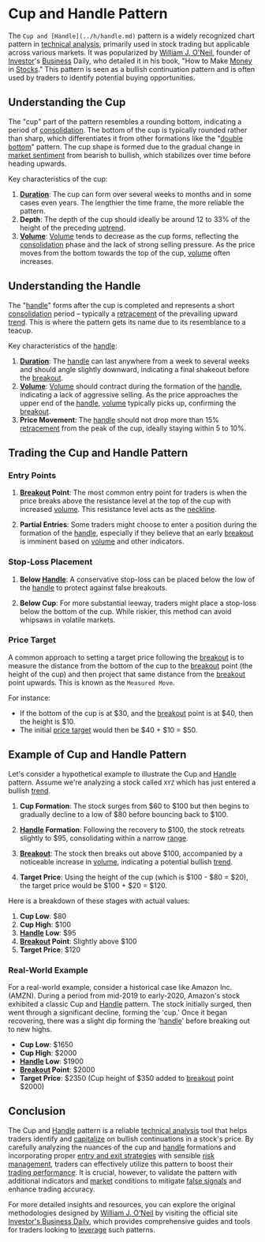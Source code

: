 # Cup and Handle Pattern

The `Cup and [Handle](../h/handle.md)` pattern is a widely recognized chart pattern in [technical analysis](../t/technical_analysis.md), primarily used in stock trading but applicable across various markets. It was popularized by [William J. O'Neil](../w/william_j._o'neil.md), founder of [Investor](../i/investor.md)'s [Business](../b/business.md) Daily, who detailed it in his book, "How to Make [Money](../m/money.md) in [Stocks](../s/stock.md)." This pattern is seen as a bullish continuation pattern and is often used by traders to identify potential buying opportunities.

## Understanding the Cup

The "cup" part of the pattern resembles a rounding bottom, indicating a period of [consolidation](../c/consolidation.md). The bottom of the cup is typically rounded rather than sharp, which differentiates it from other formations like the "[double bottom](../d/double_bottom.md)" pattern. The cup shape is formed due to the gradual change in [market sentiment](../m/market_sentiment.md) from bearish to bullish, which stabilizes over time before heading upwards.

Key characteristics of the cup:

1. **[Duration](../d/duration.md)**: The cup can form over several weeks to months and in some cases even years. The lengthier the time frame, the more reliable the pattern.
2. **Depth**: The depth of the cup should ideally be around 12 to 33% of the height of the preceding [uptrend](../u/uptrend.md).
3. **[Volume](../v/volume.md)**: [Volume](../v/volume.md) tends to decrease as the cup forms, reflecting the [consolidation](../c/consolidation.md) phase and the lack of strong selling pressure. As the price moves from the bottom towards the top of the cup, [volume](../v/volume.md) often increases.

## Understanding the Handle

The "[handle](../h/handle.md)" forms after the cup is completed and represents a short [consolidation](../c/consolidation.md) period – typically a [retracement](../r/retracement.md) of the prevailing upward [trend](../t/trend.md). This is where the pattern gets its name due to its resemblance to a teacup.

Key characteristics of the [handle](../h/handle.md):

1. **[Duration](../d/duration.md)**: The [handle](../h/handle.md) can last anywhere from a week to several weeks and should angle slightly downward, indicating a final shakeout before the [breakout](../b/breakout.md).
2. **[Volume](../v/volume.md)**: [Volume](../v/volume.md) should contract during the formation of the [handle](../h/handle.md), indicating a lack of aggressive selling. As the price approaches the upper end of the [handle](../h/handle.md), [volume](../v/volume.md) typically picks up, confirming the [breakout](../b/breakout.md).
3. **Price Movement**: The [handle](../h/handle.md) should not drop more than 15% [retracement](../r/retracement.md) from the peak of the cup, ideally staying within 5 to 10%.

## Trading the Cup and Handle Pattern

### Entry Points

1. **[Breakout](../b/breakout.md) Point**: The most common entry point for traders is when the price breaks above the resistance level at the top of the cup with increased [volume](../v/volume.md). This resistance level acts as the [neckline](../n/neckline.md).

2. **Partial Entries**: Some traders might choose to enter a position during the formation of the [handle](../h/handle.md), especially if they believe that an early [breakout](../b/breakout.md) is imminent based on [volume](../v/volume.md) and other indicators.

### Stop-Loss Placement

1. **Below [Handle](../h/handle.md)**: A conservative stop-loss can be placed below the low of the [handle](../h/handle.md) to protect against false breakouts.

2. **Below Cup**: For more substantial leeway, traders might place a stop-loss below the bottom of the cup. While riskier, this method can avoid whipsaws in volatile markets.

### Price Target

A common approach to setting a target price following the [breakout](../b/breakout.md) is to measure the distance from the bottom of the cup to the [breakout](../b/breakout.md) point (the height of the cup) and then project that same distance from the [breakout](../b/breakout.md) point upwards. This is known as the `Measured Move`.

For instance:
- If the bottom of the cup is at $30, and the [breakout](../b/breakout.md) point is at $40, then the height is $10.
- The initial [price target](../p/price_target.md) would then be $40 + $10 = $50.

## Example of Cup and Handle Pattern

Let's consider a hypothetical example to illustrate the Cup and [Handle](../h/handle.md) pattern. Assume we're analyzing a stock called `XYZ` which has just entered a bullish [trend](../t/trend.md).

1. **Cup Formation**: The stock surges from $60 to $100 but then begins to gradually decline to a low of $80 before bouncing back to $100. 

2. **[Handle](../h/handle.md) Formation**: Following the recovery to $100, the stock retreats slightly to $95, consolidating within a narrow [range](../r/range.md).

3. **[Breakout](../b/breakout.md)**: The stock then breaks out above $100, accompanied by a noticeable increase in [volume](../v/volume.md), indicating a potential bullish [trend](../t/trend.md).

4. **Target Price**: Using the height of the cup (which is $100 - $80 = $20), the target price would be $100 + $20 = $120.

Here is a breakdown of these stages with actual values:

1. **Cup Low**: $80
2. **Cup High**: $100
3. **[Handle](../h/handle.md) Low**: $95
4. **[Breakout](../b/breakout.md) Point**: Slightly above $100
5. **Target Price**: $120

### Real-World Example

For a real-world example, consider a historical case like Amazon Inc. (AMZN). During a period from mid-2019 to early-2020, Amazon's stock exhibited a classic Cup and [Handle](../h/handle.md) pattern. The stock initially surged, then went through a significant decline, forming the 'cup.' Once it began recovering, there was a slight dip forming the '[handle](../h/handle.md)' before breaking out to new highs.

- **Cup Low**: $1650 
- **Cup High**: $2000
- **[Handle](../h/handle.md) Low**: $1900
- **[Breakout](../b/breakout.md) Point**: $2000
- **Target Price**: $2350 (Cup height of $350 added to [breakout](../b/breakout.md) point $2000)

## Conclusion

The Cup and [Handle](../h/handle.md) pattern is a reliable [technical analysis](../t/technical_analysis.md) tool that helps traders identify and [capitalize](../c/capitalize.md) on bullish continuations in a stock's price. By carefully analyzing the nuances of the cup and [handle](../h/handle.md) formations and incorporating proper [entry and exit strategies](../e/entry_and_exit_strategies.md) with sensible [risk management](../r/risk_management.md), traders can effectively utilize this pattern to boost their [trading performance](../t/trading_performance.md). It is crucial, however, to validate the pattern with additional indicators and [market](../m/market.md) conditions to mitigate [false signals](../f/false_signals_in_trading.md) and enhance trading accuracy.

For more detailed insights and resources, you can explore the original methodologies designed by [William J. O'Neil](../w/william_j._o'neil.md) by visiting the official site [Investor's Business Daily](https://www.investors.com), which provides comprehensive guides and tools for traders looking to [leverage](../l/leverage.md) such patterns.